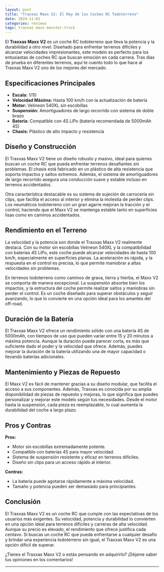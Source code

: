 ```yaml
---
layout: post
title: "Traxxas Maxx V2: El Rey de los Coches RC Todoterreno"
date: 2024-11-01
categories: reviews
tags: traxxas maxx monster-truck
---
```


El **Traxxas Maxx V2** es un coche RC todoterreno que lleva la potencia y la durabilidad a otro nivel. Diseñado para enfrentar terrenos difíciles y alcanzar velocidades impresionantes, este modelo es perfecto para los entusiastas de coches RC que buscan emoción en cada carrera. Tras días de prueba en diferentes terrenos, aquí te cuento todo lo que hace al Traxxas Maxx V2 uno de los mejores del mercado.

## Especificaciones Principales

- **Escala:** 1/10
- **Velocidad Máxima:** Hasta 100 km/h con la actualización de batería
- **Motor:** Velineon 540XL sin escobillas
- **Suspensión:** Amortiguadores de largo recorrido con sistema de doble brazo
- **Batería:** Compatible con 4S LiPo (batería recomendada de 5000mAh 4S)
- **Chasis:** Plástico de alto impacto y resistencia

## Diseño y Construcción

El Traxxas Maxx V2 tiene un diseño robusto y masivo, ideal para quienes buscan un coche RC que pueda enfrentar terrenos desafiantes sin problemas. El chasis está fabricado en un plástico de alta resistencia que soporta impactos y saltos extremos. Además, el sistema de amortiguadores de largo recorrido asegura una conducción suave y estable incluso en terrenos accidentados.

Otra característica destacable es su sistema de sujeción de carrocería sin clips, que facilita el acceso al interior y elimina la molestia de perder clips. Los neumáticos todoterreno con un gran agarre mejoran la tracción y el control, haciendo que el Maxx V2 se mantenga estable tanto en superficies lisas como en caminos accidentados.

## Rendimiento en el Terreno

La velocidad y la potencia son donde el Traxxas Maxx V2 realmente destaca. Con su motor sin escobillas Velineon 540XL y la compatibilidad con baterías 4S LiPo, este coche puede alcanzar velocidades de hasta 100 km/h, especialmente en superficies planas. La aceleración es rápida, y la respuesta en el control es precisa, lo que permite maniobrar a altas velocidades sin problemas.

En terrenos todoterreno como caminos de grava, tierra y hierba, el Maxx V2 se comporta de manera excepcional. La suspensión absorbe bien los impactos, y la estructura del coche permite realizar saltos y maniobras sin perder el control. Es un coche diseñado para superar obstáculos y seguir avanzando, lo que lo convierte en una opción ideal para los amantes del off-road.

## Duración de la Batería

El Traxxas Maxx V2 ofrece un rendimiento sólido con una batería 4S de 5000mAh, con tiempos de uso que pueden variar entre 15 y 20 minutos a máxima potencia. Aunque la duración puede parecer corta, es más que suficiente dado el poder y la velocidad que ofrece. Además, puedes mejorar la duración de la batería utilizando una de mayor capacidad o llevando baterías adicionales.

## Mantenimiento y Piezas de Repuesto

El Maxx V2 es fácil de mantener gracias a su diseño modular, que facilita el acceso a sus componentes. Además, Traxxas es conocida por su amplia disponibilidad de piezas de repuesto y mejoras, lo que significa que puedes personalizar y mejorar este modelo según tus necesidades. Desde el motor hasta la suspensión, cada pieza es reemplazable, lo cual aumenta la durabilidad del coche a largo plazo.

## Pros y Contras

**Pros:**

- Motor sin escobillas extremadamente potente.
- Compatible con baterías 4S para mayor velocidad.
- Sistema de suspensión resistente y eficaz en terrenos difíciles.
- Diseño sin clips para un acceso rápido al interior.

**Contras:**

- La batería puede agotarse rápidamente a máxima velocidad.
- Tamaño y potencia pueden ser demasiado para principiantes.

## Conclusión

El Traxxas Maxx V2 es un coche RC que cumple con las expectativas de los usuarios más exigentes. Su velocidad, potencia y durabilidad lo convierten en una opción ideal para terrenos difíciles y carreras de alta velocidad. Aunque su precio es elevado, el rendimiento que ofrece justifica cada centavo. Si buscas un coche RC que pueda enfrentarse a cualquier desafío y brindar una experiencia todoterreno sin igual, el Traxxas Maxx V2 es una opción difícil de superar.

¿Tienes el Traxxas Maxx V2 o estás pensando en adquirirlo? ¡Déjame saber tus opiniones en los comentarios!

---